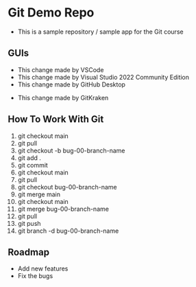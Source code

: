 # Git Demo Repo

- This is a sample repository / sample app for the Git course

## GUIs

- This change made by VSCode
- This change made by Visual Studio 2022 Community Edition
- This change made by GitHub Desktop

* This change made by GitKraken

## How To Work With Git

1. git checkout main
2. git pull
3. git checkout -b bug-00-branch-name
4. git add .
5. git commit
6. git checkout main
7. git pull
8. git checkout bug-00-branch-name
9. git merge main
10. git checkout main
11. git merge bug-00-branch-name
12. git pull
13. git push
14. git branch -d bug-00-branch-name

## Roadmap

- Add new features
- Fix the bugs
